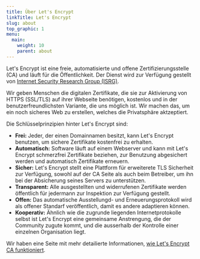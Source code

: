 ```yaml
---
title: Über Let's Encrypt
linkTitle: Let's Encrypt
slug: about
top_graphic: 1
menu:
  main:
    weight: 10
    parent: about
---
```


Let's Encrypt ist eine freie, automatisierte und offene Zertifizierungsstelle (CA) und läuft für die Öffentlichkeit. Der Dienst wird zur Verfügung gestellt von [Internet Security Research Group (ISRG)](https://www.abetterinternet.org/).

Wir geben Menschen die digitalen Zertifikate, die sie zur Aktivierung von HTTPS (SSL/TLS) auf ihrer Webseite benötigen, kostenlos und in der benutzerfreundlichsten Variante, die uns möglich ist. Wir machen das, um ein noch sicheres Web zu erstellen, welches die Privatsphäre aktzeptiert.

Die Schlüsselprinzipien hinter Let's Encrypt sind:

* **Frei:** Jeder, der einen Domainnamen besitzt, kann Let's Encrypt benutzen, um sichere Zertifikate kostenfrei zu erhalten.
* **Automatisch:** Software läuft auf einem Webserver und kann mit Let's Encrypt schmerzfrei Zertifikate beziehen, zur Benutzung abgesichert werden und automatisch Zertifikate erneuern.
* **Sicher:** Let's Encrypt stellt eine Plattform für erweiterete TLS Sicherheit zur Verfügung, sowohl auf der CA Seite als auch beim Betreiber, um ihn bei der Absicherung seines Servers zu unterstützen.
* **Transparent:** Alle ausgestellten und widerrufenen Zertifikate werden öffentlich für jedermann zur Inspektion zur Verfügung gestellt.
* **Offen:** Das automatische Ausstellungd- und Erneuerungsprotokoll wird als offener Standarf veröffentlich, damit es andere adaptieren können.
* **Kooperativ:** Ähnlich wie die zugrunde liegenden Internetprotokolle selbst ist Let's Encrypt eine gemeinsame Anstrengung, die der Community zugute kommt, und die ausserhalb der Kontrolle einer einzelnen Organisation liegt.

Wir haben eine Seite mit mehr detailierte Informationen, [wie Let's Encrypt CA funktioniert](/de/how-it-works/).